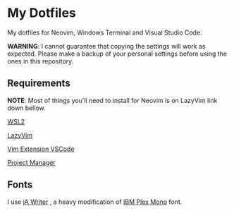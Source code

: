 # My Dotfiles

My dotfiles for Neovim, Windows Terminal and Visual Studio Code.

**WARNING**: I cannot guarantee that copying the settings will work as expected. Please make a backup of your personal settings before using the ones in this repository.

## Requirements

**NOTE**: Most of things you'll need to install for Neovim is on LazyVim link down bellow.

[WSL2](https://learn.microsoft.com/en-us/windows/wsl/install)

[LazyVim](https://www.lazyvim.org/)

[Vim Extension VSCode](https://marketplace.visualstudio.com/items?itemName=vscodevim.vim)

[Project Manager](https://marketplace.visualstudio.com/items?itemName=PKief.material-icon-theme)

## Fonts

I use [iA Writer](https://github.com/ryanoasis/nerd-fonts/releases/download/v3.2.1/iA-Writer.zip) , a heavy modification of [IBM Plex Mono](https://github.com/ryanoasis/nerd-fonts/releases/download/v3.2.1/IBMPlexMono.zip) font.
